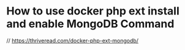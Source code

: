 # How to use docker php ext install and enable MongoDB Command
// https://thriveread.com/docker-php-ext-mongodb/